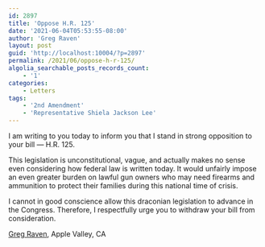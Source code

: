 ```yaml
---
id: 2897
title: 'Oppose H.R. 125'
date: '2021-06-04T05:53:55-08:00'
author: 'Greg Raven'
layout: post
guid: 'http://localhost:10004/?p=2897'
permalink: /2021/06/oppose-h-r-125/
algolia_searchable_posts_records_count:
    - '1'
categories:
    - Letters
tags:
    - '2nd Amendment'
    - 'Representative Shiela Jackson Lee'
---
```


I am writing to you today to inform you that I stand in strong opposition to your bill — H.R. 125.

This legislation is unconstitutional, vague, and actually makes no sense even considering how federal law is written today. It would unfairly impose an even greater burden on lawful gun owners who may need firearms and ammunition to protect their families during this national time of crisis.

I cannot in good conscience allow this draconian legislation to advance in the Congress. Therefore, I respectfully urge you to withdraw your bill from consideration.

[Greg Raven](https://www.gregraven.org/), Apple Valley, CA
